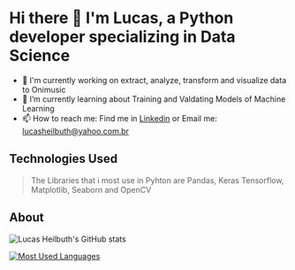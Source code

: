 # Hi there 👋 I'm Lucas, a Python developer specializing in Data Science
* 🔭 I'm currently working on extract, analyze, transform and visualize data to Onimusic
* 🌱 I’m currently learning about Training and Valdating Models of Machine Learning
* 📫 How to reach me: Find me in [Linkedin](linkedin.com/in/lucas-heilbuth) or Email me: lucasheilbuth@yahoo.com.br
## Technologies Used
> The Libraries that i most use in Pyhton are Pandas, Keras Tensorflow, Matplotlib, Seaborn and OpenCV
## About
![Lucas Heilbuth's GitHub stats](https://github-readme-stats.vercel.app/api?username=LucasHeilbuth&count_private=true&show_icons=true&theme=tokyonight)

[![Most Used Languages](https://github-readme-stats.vercel.app/api/top-langs/?username=LucasHeilbuth&layout=compact)](https://github.com/LucasHeilbuth/github-readme-stats)
<!--
**LucasHeilbuth/LucasHeilbuth** is a ✨ _special_ ✨ repository because its `README.md` (this file) appears on your GitHub profile.

Here are some ideas to get you started:

- 🔭 I’m currently working on ...
- 🌱 I’m currently learning ...
- 👯 I’m looking to collaborate on ...
- 🤔 I’m looking for help with ...
- 💬 Ask me about ...
- 📫 How to reach me: ...
- 😄 Pronouns: ...
- ⚡ Fun fact: ...
-->
